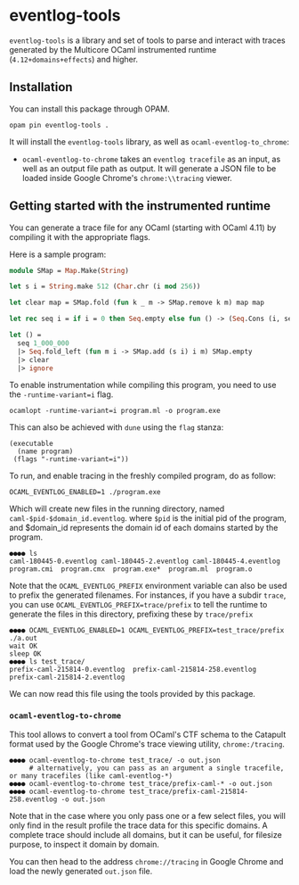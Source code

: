 # eventlog-tools

`eventlog-tools` is a library and set of tools to parse and interact with
traces generated by the Multicore OCaml instrumented runtime (`4.12+domains+effects`)
and higher.

## Installation

You can install this package through OPAM.

```shell
opam pin eventlog-tools .
```

It will install the `eventlog-tools` library, as well as `ocaml-eventlog-to_chrome`:
- `ocaml-eventlog-to-chrome` takes an `eventlog tracefile` as an input, as well as an output file path as output.
   It will generate a JSON file to be loaded inside Google Chrome's `chrome:\\tracing` viewer.

## Getting started with the instrumented runtime

You can generate a trace file for any OCaml (starting with OCaml 4.11) by compiling it with the appropriate flags.

Here is a sample program:

```ocaml
module SMap = Map.Make(String)

let s i = String.make 512 (Char.chr (i mod 256))

let clear map = SMap.fold (fun k _ m -> SMap.remove k m) map map

let rec seq i = if i = 0 then Seq.empty else fun () -> (Seq.Cons (i, seq (i - 1)))

let () =
  seq 1_000_000
  |> Seq.fold_left (fun m i -> SMap.add (s i) i m) SMap.empty
  |> clear
  |> ignore
```

To enable instrumentation while compiling this program, you need to use the `-runtime-variant=i` flag.
```shell
ocamlopt -runtime-variant=i program.ml -o program.exe
```
This can also be achieved with `dune` using the `flag` stanza:
```
(executable
  (name program)
 (flags "-runtime-variant=i"))

```

To run, and enable tracing in the freshly compiled program, do as follow:
```shell
OCAML_EVENTLOG_ENABLED=1 ./program.exe
```

Which will create new files in the running directory, named `caml-$pid-$domain_id.eventlog`. where `$pid` is the initial pid of the program, and $domain_id represents the domain id
of each domains started by the program.
```shell
●●●● ls
caml-180445-0.eventlog caml-180445-2.eventlog caml-180445-4.eventlog  program.cmi  program.cmx  program.exe*  program.ml  program.o
```

Note that the `OCAML_EVENTLOG_PREFIX` environment variable can also be used to prefix the generated filenames.
For instances, if you have a subdir `trace`, you can use `OCAML_EVENTLOG_PREFIX=trace/prefix` to tell the runtime
to generate the files in this directory, prefixing these by `trace/prefix`
```shell
●●●● OCAML_EVENTLOG_ENABLED=1 OCAML_EVENTLOG_PREFIX=test_trace/prefix ./a.out
wait OK
sleep OK
●●●● ls test_trace/
prefix-caml-215814-0.eventlog  prefix-caml-215814-258.eventlog  prefix-caml-215814-2.eventlog
```

We can now read this file using the tools provided by this package.

### `ocaml-eventlog-to-chrome`
This tool allows to convert a tool from OCaml's CTF schema to the Catapult format used by the Google Chrome's trace viewing utility, `chrome:/tracing`.
```shell
●●●● ocaml-eventlog-to-chrome test_trace/ -o out.json
     # alternatively, you can pass as an argument a single tracefile, or many tracefiles (like caml-eventlog-*)
●●●● ocaml-eventlog-to-chrome test_trace/prefix-caml-* -o out.json
●●●● ocaml-eventlog-to-chrome test_trace/prefix-caml-215814-258.eventlog -o out.json
```

Note that in the case where you only pass one or a few select files, you will only find in the result profile the trace data for this specific domains.
A complete trace should include all domains, but it can be useful, for filesize purpose, to inspect it domain by domain.

You can then head to the address `chrome://tracing` in Google Chrome and load the newly generated `out.json` file.

